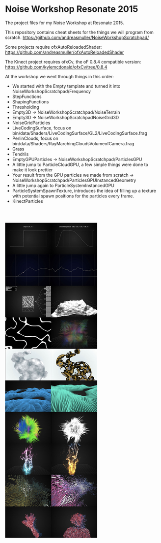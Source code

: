 # Noise Workshop Resonate 2015

The project files for my Noise Workshop at Resonate 2015. 

This repository contains cheat sheets for the things we will program from scratch.
https://github.com/andreasmuller/NoiseWorkshopScratchpad/

Some projects require ofxAutoReloadedShader:
https://github.com/andreasmuller/ofxAutoReloadedShader

The Kinect project requires ofxCv, the oF 0.8.4 compatible version:
https://github.com/kylemcdonald/ofxCv/tree/0.8.4

At the workshop we went through things in this order:

- We started with the Empty template and turned it into NoiseWorkshopScratchpad/Frequency
- StepFunctions
- ShapingFunctions
- Thresholding
- Empty3D -> NoiseWorkshopScratchpad/NoiseTerrain
- Empty3D -> NoiseWorkshopScratchpadNoiseGrid3D
- NoiseGridParticles
- LiveCodingSurface, focus on bin/data/Shaders/LiveCodingSurface/GL2/LiveCodingSurface.frag
- PerlinClouds, focus on bin/data/Shaders/RayMarchingCloudsVolumeofCamera.frag
- Grass
- Tendrils
- EmptyGPUParticles -> NoiseWorkshopScratchpad/ParticlesGPU
- A little jump to ParticleCloudGPU, a few simple things were done to make it look prettier 
- Your result from the GPU particles we made from scratch -> NoiseWorkshopScratchpad/ParticlesGPUInstancedGeometry
- A little jump again to ParticleSystemInstancedGPU
- ParticleSystemSpawnTexture, introduces the idea of filling up a texture with potential spawn positions for the particles every frame.
- KinectParticles 


<br>
<br>

![Alt text](Screenshots/PosterImageSmall.jpg?raw=true "Optional Title")
